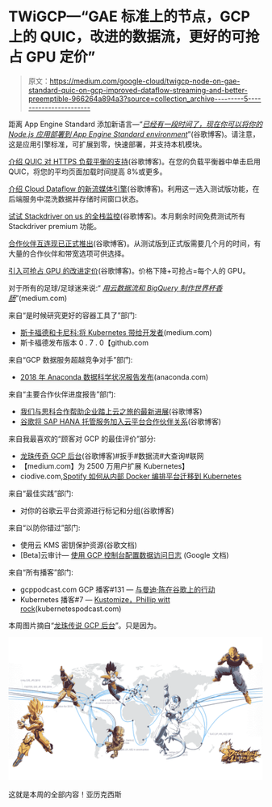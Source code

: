 # TWiGCP—“GAE 标准上的节点，GCP 上的 QUIC，改进的数据流，更好的可抢占 GPU 定价”

> 原文：<https://medium.com/google-cloud/twigcp-node-on-gae-standard-quic-on-gcp-improved-dataflow-streaming-and-better-preemptible-966264a894a3?source=collection_archive---------5----------------------->

距离 App Engine Standard 添加新语言—“[*已经有一段时间了，现在你可以将你的 Node.js 应用部署到 App Engine Standard environment*](http://goo.gl/ywGLyQ)”(谷歌博客)。请注意，这是应用引擎标准，可扩展到零，快速部署，并支持本机模块。

[介绍 QUIC 对 HTTPS 负载平衡的支持](http://goo.gl/3PHiXp)(谷歌博客)。在您的负载平衡器中单击启用 QUIC，将您的平均页面加载时间提高 8%或更多。

[介绍 Cloud Dataflow 的新流媒体引擎](http://goo.gl/j2bTa9)(谷歌博客)。利用这一选入测试版功能，在后端服务中混洗数据并存储时间窗口状态。

[试试 Stackdriver on us 的全栈监控](http://goo.gl/ittucU)(谷歌博客)。本月剩余时间免费测试所有 Stackdriver premium 功能。

[合作伙伴互连现已正式推出](http://goo.gl/sSFeG3)(谷歌博客)。从测试版到正式版需要几个月的时间，有大量的合作伙伴和带宽选项可供选择。

[引入可抢占 GPU 的改进定价](http://goo.gl/vNP9su)(谷歌博客)。价格下降+可抢占=每个人的 GPU。

对于所有的足球/足球迷来说:“ [*用云数据流和 BigQuery 制作世界杯香肠*](http://goo.gl/841QW5)”(medium.com)

来自“是时候研究更好的容器工具了”部门:

*   [斯卡福德和卡尼科:将 Kubernetes 带给开发者](http://goo.gl/C2YLko)(medium.com)
*   斯卡福德发布版本 0 . 7 . 0【github.com 

来自“GCP 数据服务超越竞争对手”部门:

*   [2018 年 Anaconda 数据科学状况报告发布](http://goo.gl/RfdXQk)(anaconda.com)

来自“主要合作伙伴进度报告”部门:

*   [我们与思科合作帮助企业踏上云之旅的最新进展](http://goo.gl/atA3J6)(谷歌博客)
*   [谷歌将 SAP HANA 托管服务加入云平台合作伙伴关系](http://goo.gl/2NJgmU)(谷歌博客)

来自我最喜欢的“顾客对 GCP 的最佳评价”部分:

*   [龙珠传奇 GCP 后台](http://goo.gl/Tmxaqm)(谷歌博客)#扳手#数据流#大查询#联网
*   【medium.com】为 2500 万用户扩展 Kubernetes】
*   ciodive.com,[Spotify 如何从内部 Docker 编排平台迁移到 Kubernetes](http://goo.gl/jKBTvq)

来自“最佳实践”部门:

*   对你的谷歌云平台资源进行标记和分组(谷歌博客)

来自“以防你错过”部门:

*   使用云 KMS 密钥保护资源(谷歌文档)
*   [Beta]云审计— [使用 GCP 控制台配置数据访问日志](http://goo.gl/XGbRn4) (Google 文档)

来自“所有播客”部门:

*   gcppodcast.com GCP 播客#131 — [与曼迪·陈在谷歌上的行动](http://goo.gl/UTQTk7)
*   Kubernetes 播客#7 — [Kustomize，Phillip witt rock](http://goo.gl/ecvLFC)(kubernetespodcast.com)

本周图片摘自“[龙珠传说 GCP 后台](http://goo.gl/Tmxaqm)”。只是因为。

![](img/5acc6363c9f02661b1ff78e770e3b881.png)

这就是本周的全部内容！亚历克西斯